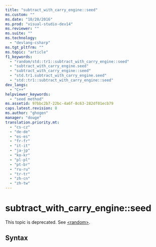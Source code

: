 ```yaml
---
title: "subtract_with_carry_engine::seed"
ms.custom: ""
ms.date: "10/20/2016"
ms.prod: "visual-studio-dev14"
ms.reviewer: ""
ms.suite: ""
ms.technology: 
  - "devlang-csharp"
ms.tgt_pltfrm: ""
ms.topic: "article"
f1_keywords: 
  - "random/std::tr1::subtract_with_carry_engine::seed"
  - "subtract_with_carry_engine.seed"
  - "subtract_with_carry_engine::seed"
  - "std.tr1.subtract_with_carry_engine.seed"
  - "std::tr1::subtract_with_carry_engine::seed"
dev_langs: 
  - "C++"
helpviewer_keywords: 
  - "seed method"
ms.assetid: 97bbc2b7-22bc-4a6f-8c63-282df01ecb79
caps.latest.revision: 8
ms.author: "ghogen"
manager: "douge"
translation.priority.mt: 
  - "cs-cz"
  - "de-de"
  - "es-es"
  - "fr-fr"
  - "it-it"
  - "ja-jp"
  - "ko-kr"
  - "pl-pl"
  - "pt-br"
  - "ru-ru"
  - "tr-tr"
  - "zh-cn"
  - "zh-tw"
---
```

# subtract_with_carry_engine::seed
This topic is deprecated. See [\<random>](../Topic/%3Crandom%3E.md).  
  
## Syntax